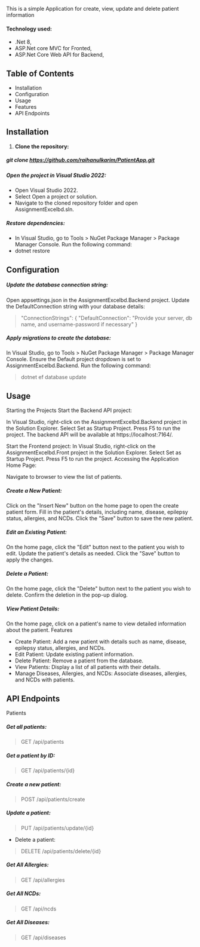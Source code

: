 This is a simple Application for create, view, update and delete patient information 
#### Technology used:
- .Net 8,
- ASP.Net core MVC for Fronted,
- ASP.Net Core Web API for Backend,

## Table of Contents
- Installation
- Configuration
- Usage
- Features
- API Endpoints

## Installation

1. **Clone the repository:**

##### git clone https://github.com/raihanulkarim/PatientApp.git

##### Open the project in Visual Studio 2022:

- Open Visual Studio 2022.
- Select Open a project or solution.
- Navigate to the cloned repository folder and open AssignmentExcelbd.sln.

##### Restore dependencies:

- In Visual Studio, go to Tools > NuGet Package Manager > Package Manager Console.
Run the following command:
- dotnet restore
## Configuration
##### Update the database connection string:

Open appsettings.json in the AssignmentExcelbd.Backend project.
Update the DefaultConnection string with your database details:
> "ConnectionStrings": {
  "DefaultConnection": "Provide your server, db name, and username-password if necessary"
}

##### Apply migrations to create the database:

In Visual Studio, go to Tools > NuGet Package Manager > Package Manager Console.
Ensure the Default project dropdown is set to AssignmentExcelbd.Backend.
Run the following command:

>  dotnet ef database update

## Usage
Starting the Projects
Start the Backend API project:

In Visual Studio, right-click on the AssignmentExcelbd.Backend project in the Solution Explorer.
Select Set as Startup Project.
Press F5 to run the project. The backend API will be available at https://localhost:7164/.

Start the Frontend project:
In Visual Studio, right-click on the AssignmentExcelbd.Front project in the Solution Explorer.
Select Set as Startup Project.
Press F5 to run the project.
Accessing the Application
Home Page:

Navigate to browser to view the list of patients.
##### Create a New Patient:

Click on the "Insert New" button on the home page to open the create patient form.
Fill in the patient's details, including name, disease, epilepsy status, allergies, and NCDs.
Click the "Save" button to save the new patient.

#####  Edit an Existing Patient:

On the home page, click the "Edit" button next to the patient you wish to edit.
Update the patient's details as needed.
Click the "Save" button to apply the changes.

##### Delete a Patient:

On the home page, click the "Delete" button next to the patient you wish to delete.
Confirm the deletion in the pop-up dialog.

#####  View Patient Details:

On the home page, click on a patient's name to view detailed information about the patient.
Features
 - Create Patient: Add a new patient with details such as name, disease, epilepsy status, allergies, and NCDs.
 - Edit Patient: Update existing patient information.
- Delete Patient: Remove a patient from the database.
- View Patients: Display a list of all patients with their details.
- Manage Diseases, Allergies, and NCDs: Associate diseases, allergies, and NCDs with patients.

## API Endpoints
Patients
#####  Get all patients: 
> GET /api/patients

#####  Get a patient by ID:
> GET /api/patients/{id}

#####  Create a new patient:
> POST /api/patients/create

#####  Update a patient: 
> PUT /api/patients/update/{id}

- Delete a patient: 
> DELETE /api/patients/delete/{id}

#####  Get All Allergies: 
> GET /api/allergies

#####  Get All NCDs: 
> GET /api/ncds

#####  Get All Diseases: 
> GET /api/diseases